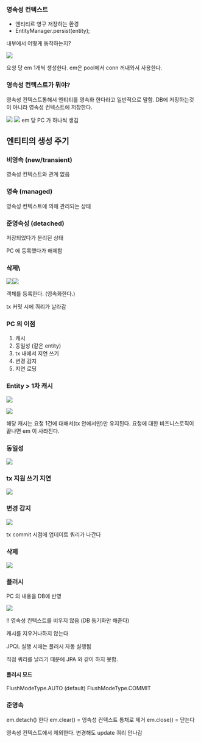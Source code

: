 ### 영속성 컨텍스트

- 엔티티르 영구 저장하는 환경
- EntityManager.persist(entity);


내부에서 어떻게 동작하는지?


![](www.inflearn.com_course_lecture_courseSlug=ORM-JPA-Basic&unitId=21686.png)

요청 당 em 1개씩 생성한다.
em은 pool에서 conn 꺼내와서 사용한다.

### 영속성 컨텍스트가 뭐야?

영속성 컨텍스트통해서 엔티티를 영속화 한다라고 일반적으로 말함.
DB에 저장하는것이 아니라 영속성 컨텍스트에 저장한다. 


![](www.inflearn.com_course_lecture_courseSlug=ORM-JPA-Basic&unitId=21686%20(1).png)
![](www.inflearn.com_course_lecture_courseSlug=ORM-JPA-Basic&unitId=21686%20(3).png)
em 당 PC 가 하나씩 생김



## 엔티티의 생성 주기

### 비영속 (new/transient)

영속성 컨텍스트와 관계 없음

### 영속 (managed)

영속성 컨텍스트에 의해 관리되는 상태

### 준영속성 (detached)

저장되었다가 분리된 상태

PC 에 등록했다가 해제함

### 삭제\


![](www.inflearn.com_course_lecture_courseSlug=ORM-JPA-Basic&unitId=21686%20(4).png)![](www.inflearn.com_course_lecture_courseSlug=ORM-JPA-Basic&unitId=21686%20(5).png)

객체를 등록한다. (영속화한다.)

tx 커밋 시에 쿼리가 날라감


### PC 의 이점

1. 캐시
2. 동일성 (같은 entity)
3. tx 내에서 지연 쓰기
4. 변경 감지
5. 지연 로딩


### Entity > 1차 캐시

![](www.inflearn.com_course_lecture_courseSlug=ORM-JPA-Basic&unitId=21686%20(6).png)

![](Pasted%20image%2020240819223629.png)

해당 캐시는 요청 1건에 대해서(tx 안에서만)만 유지된다. 요청에 대한 비즈니스로직이 끝나면 em 이 사라진다.

### 동일성


![](Pasted%20image%2020240819223942.png)


### tx 지원 쓰기 지연


![](Pasted%20image%2020240819224207.png)

### 변경 감지


![](Pasted%20image%2020240819224325.png)

tx commit 시점에 업데이트 쿼리가 나간다


### 삭제

![](Pasted%20image%2020240819224559.png)

### 플러시

PC 의 내용을 DB에 반영

![](Pasted%20image%2020240820093737.png)

!! 영속성 컨텍스트를 비우지 않음 (DB 동기화만 해준다)

캐시를 지우거나하지 않는다

JPQL 실행 시에는 플러시 자동 실행됨 

직접 쿼리를 날리기 때문에 JPA 와 같이 하지 못함.

#### 플러시 모드

FlushModeType.AUTO (default)
FlushModeType.COMMIT 


### 준영속

em.detach() 한다 
em.clear() = 영속성 컨텍스트 통채로 제거
em.close() = 닫는다

영속성 컨텍스트에서 제외한다.
변경해도 update 쿼리 안나감 
